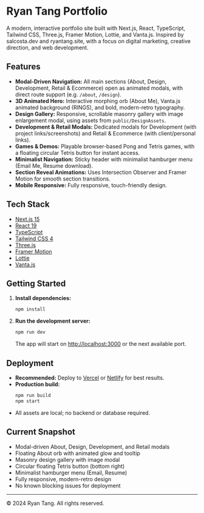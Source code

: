 # Ryan Tang Portfolio

A modern, interactive portfolio site built with Next.js, React, TypeScript, Tailwind CSS, Three.js, Framer Motion, Lottie, and Vanta.js. Inspired by salcosta.dev and ryantang.site, with a focus on digital marketing, creative direction, and web development.

## Features
- **Modal-Driven Navigation:** All main sections (About, Design, Development, Retail & Ecommerce) open as animated modals, with direct route support (e.g. `/about`, `/design`).
- **3D Animated Hero:** Interactive morphing orb (About Me), Vanta.js animated background (RINGS), and bold, modern-retro typography.
- **Design Gallery:** Responsive, scrollable masonry gallery with image enlargement modal, using assets from `public/DesignAssets`.
- **Development & Retail Modals:** Dedicated modals for Development (with project links/screenshots) and Retail & Ecommerce (with client/personal links).
- **Games & Demos:** Playable browser-based Pong and Tetris games, with a floating circular Tetris button for instant access.
- **Minimalist Navigation:** Sticky header with minimalist hamburger menu (Email Me, Resume download).
- **Section Reveal Animations:** Uses Intersection Observer and Framer Motion for smooth section transitions.
- **Mobile Responsive:** Fully responsive, touch-friendly design.

## Tech Stack
- [Next.js 15](https://nextjs.org/)
- [React 19](https://react.dev/)
- [TypeScript](https://www.typescriptlang.org/)
- [Tailwind CSS 4](https://tailwindcss.com/)
- [Three.js](https://threejs.org/)
- [Framer Motion](https://www.framer.com/motion/)
- [Lottie](https://airbnb.io/lottie/)
- [Vanta.js](https://www.vantajs.com/)

## Getting Started
1. **Install dependencies:**
   ```bash
   npm install
   ```
2. **Run the development server:**
   ```bash
   npm run dev
   ```
   The app will start on [http://localhost:3000](http://localhost:3000) or the next available port.

## Deployment
- **Recommended:** Deploy to [Vercel](https://vercel.com/) or [Netlify](https://www.netlify.com/) for best results.
- **Production build:**
   ```bash
   npm run build
   npm start
   ```
- All assets are local; no backend or database required.

## Current Snapshot
- Modal-driven About, Design, Development, and Retail modals
- Floating About orb with animated glow and tooltip
- Masonry design gallery with image modal
- Circular floating Tetris button (bottom right)
- Minimalist hamburger menu (Email, Resume)
- Fully responsive, modern-retro design
- No known blocking issues for deployment

---

© 2024 Ryan Tang. All rights reserved.
